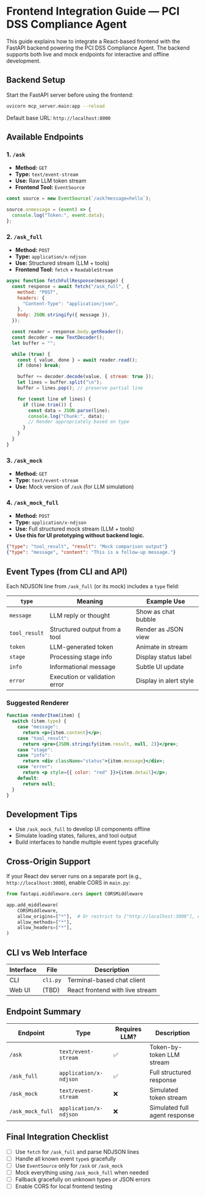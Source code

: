 
# Frontend Integration Guide — PCI DSS Compliance Agent

This guide explains how to integrate a React-based frontend with the FastAPI backend powering the PCI DSS Compliance Agent. The backend supports both live and mock endpoints for interactive and offline development.

## Backend Setup

Start the FastAPI server before using the frontend:

```bash
uvicorn mcp_server.main:app --reload
```

Default base URL: `http://localhost:8000`

## Available Endpoints

### 1. `/ask`

- **Method:** `GET`  
- **Type:** `text/event-stream`  
- **Use:** Raw LLM token stream  
- **Frontend Tool:** `EventSource`

```js
const source = new EventSource(`/ask?message=hello`);

source.onmessage = (event) => {
  console.log("Token:", event.data);
};
```

### 2. `/ask_full`

- **Method:** `POST`  
- **Type:** `application/x-ndjson`  
- **Use:** Structured stream (LLM + tools)  
- **Frontend Tool:** `fetch` + `ReadableStream`

```js
async function fetchFullResponse(message) {
  const response = await fetch("/ask_full", {
    method: "POST",
    headers: {
      "Content-Type": "application/json",
    },
    body: JSON.stringify({ message }),
  });

  const reader = response.body.getReader();
  const decoder = new TextDecoder();
  let buffer = "";

  while (true) {
    const { value, done } = await reader.read();
    if (done) break;

    buffer += decoder.decode(value, { stream: true });
    let lines = buffer.split("\n");
    buffer = lines.pop(); // preserve partial line

    for (const line of lines) {
      if (line.trim()) {
        const data = JSON.parse(line);
        console.log("Chunk:", data);
        // Render appropriately based on type
      }
    }
  }
}
```

### 3. `/ask_mock`

- **Method:** `GET`  
- **Type:** `text/event-stream`  
- **Use:** Mock version of `/ask` (for LLM simulation)

### 4. `/ask_mock_full`

- **Method:** `POST`  
- **Type:** `application/x-ndjson`  
- **Use:** Full structured mock stream (LLM + tools)  
- **Use this for UI prototyping without backend logic.**

```json
{"type": "tool_result", "result": "Mock comparison output"}
{"type": "message", "content": "This is a follow-up message."}
```

## Event Types (from CLI and API)

Each NDJSON line from `/ask_full` (or its mock) includes a `type` field:

| `type`       | Meaning                         | Example Use               |
|--------------|----------------------------------|---------------------------|
| `message`    | LLM reply or thought             | Show as chat bubble       |
| `tool_result`| Structured output from a tool    | Render as JSON view       |
| `token`      | LLM-generated token              | Animate in stream         |
| `stage`      | Processing stage info            | Display status label      |
| `info`       | Informational message            | Subtle UI update          |
| `error`      | Execution or validation error    | Display in alert style    |

### Suggested Renderer

```jsx
function renderItem(item) {
  switch (item.type) {
    case "message":
      return <p>{item.content}</p>;
    case "tool_result":
      return <pre>{JSON.stringify(item.result, null, 2)}</pre>;
    case "stage":
    case "info":
      return <div className="status">{item.message}</div>;
    case "error":
      return <p style={{ color: "red" }}>{item.detail}</p>;
    default:
      return null;
  }
}
```

## Development Tips

- Use `/ask_mock_full` to develop UI components offline  
- Simulate loading states, failures, and tool output  
- Build interfaces to handle multiple event types gracefully

## Cross-Origin Support

If your React dev server runs on a separate port (e.g., `http://localhost:3000`), enable CORS in `main.py`:

```python
from fastapi.middleware.cors import CORSMiddleware

app.add_middleware(
    CORSMiddleware,
    allow_origins=["*"],  # Or restrict to ["http://localhost:3000"], use "*" only for local dev
    allow_methods=["*"],
    allow_headers=["*"],
)
```

## CLI vs Web Interface

| Interface | File     | Description                     |
|-----------|----------|---------------------------------|
| CLI       | `cli.py` | Terminal-based chat client      |
| Web UI    | (TBD)    | React frontend with live stream |

## Endpoint Summary

| Endpoint          | Type                    | Requires LLM? | Description                    |
|-------------------|-------------------------|---------------|--------------------------------|
| `/ask`            | `text/event-stream`     | ✅            | Token-by-token LLM stream      |
| `/ask_full`       | `application/x-ndjson`  | ✅            | Full structured response       |
| `/ask_mock`       | `text/event-stream`     | ❌            | Simulated token stream         |
| `/ask_mock_full`  | `application/x-ndjson`  | ❌            | Simulated full agent response  |

## Final Integration Checklist

- [ ] Use `fetch` for `/ask_full` and parse NDJSON lines  
- [ ] Handle all known event `type`s gracefully  
- [ ] Use `EventSource` only for `/ask` or `/ask_mock`  
- [ ] Mock everything using `/ask_mock_full` when needed  
- [ ] Fallback gracefully on unknown types or JSON errors  
- [ ] Enable CORS for local frontend testing
